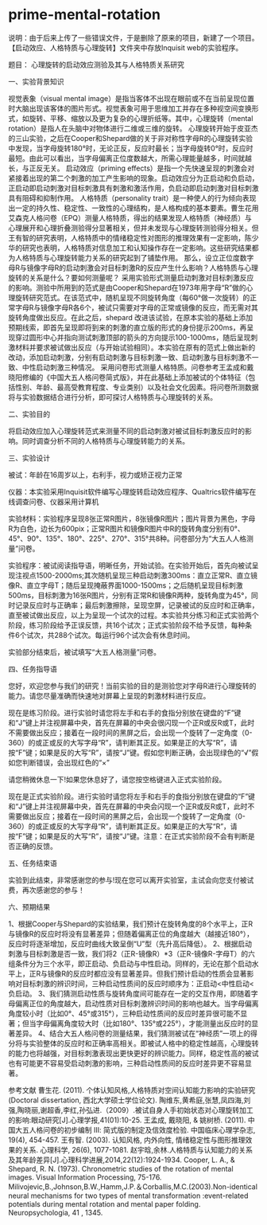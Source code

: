 
# prime-mental-rotation
说明：由于后来上传了一些错误文件，于是删除了原来的项目，新建了一个项目。
【启动效应、人格特质与心理旋转】文件夹中存放Inquisit web的实验程序。

题目： 心理旋转的启动效应测验及其与人格特质关系研究

一、实验背景知识

视觉表象（visual mental image）是指当客体不出现在眼前或不在当前呈现位置时大脑出现该客体的图片形式。视觉表象可用于思维加工并存在多种视空间变换形式，如旋转、平移、缩放以及更为复杂的心理折纸等。其中，心理旋转（mental rotation）是指人在头脑中对物体进行二维或三维的旋转。
心理旋转开始于皮亚杰的三山实验，之后在Cooper和Shepard做的关于非对称性字母R的心理旋转实验中发现，当字母旋转180°时，无论正反，反应时最长；当字母旋转0°时，反应时最短。由此可以看出，当字母偏离正位度数越大，所需心理能量越多，时间就越长，与正反无关。
启动效应（priming effects）是指一个先快速呈现的刺激会对紧接着出现的第二个刺激的加工产生影响的现象。启动效应分为正启动和负启动，正启动即启动刺激对目标刺激具有刺激和激活作用，负启动即启动刺激对目标刺激具有阻碍和抑制作用。
人格特质（personality trait）是一种使人的行为倾向表现出一定的持久性、稳定性、一致性的心理结构，是人格构成的基本要素。曹生花用艾森克人格问卷（EPQ）测量人格特质，得出的结果发现人格特质（神经质）与心理展开和心理折叠测验得分显著相关，但并未发现与心理旋转测验得分相关。但王有智的研究表明，人格特质中的情绪稳定性对图形的推理效果有一定影响，陈少华的研究也表明，人格特质对信息加工和认知操作存在一定影响。这些研究结果都为人格特质与心理旋转能力关系的研究起到了铺垫作用。
那么，设立正位度数字母R与镜像字母R的启动刺激会对目标刺激R的反应产生什么影响？人格特质与心理旋转的关系是什么？要如何测量呢？
采用实验形式测量启动刺激对目标刺激反应的影响。测验中所用到的范式是由Cooper和Shepard在1973年用字母“R”做的心理旋转研究范式。在该范式中，随机呈现不同旋转角度（每60°做一次旋转）的正常字母R与镜像字母R各6个，被试只需要对字母的正常或镜像的反应，而无需对其旋转角度做出反应。在此之后，shepard 改进该试验，在原本实验的基础上添加预期线索，即首先呈现即将到来的刺激的直立版的形式的身份提示200ms，再呈现穿过圆形中心并指向测试刺激顶部的箭头的方向提示100-1000ms，随后呈现刺激材料并要求被试做出反应（与开始试验相同）。本实验在原有的范式上做出新的改动，添加启动刺激，分别有启动刺激与目标刺激一致、启动刺激与目标刺激不一致、中性启动刺激三种情况。
采用问卷形式测量人格特质。问卷参考王孟成和戴晓阳修编的《中国大五人格问卷简式版》，并在此基础上添加被试的个体特征（包括性别、年龄、最高受教育程度、专业类别）以及社会文化因素。将问卷所测数据将与实验数据结合进行分析，即可探讨人格特质与心理旋转的关系。 


二、实验目的

将启动效应加入心理旋转范式来测量不同的启动刺激对被试目标刺激反应时的影响。同时调查分析不同的人格特质与心理旋转能力的关系。

三、实验设计

被试：年龄在16周岁以上，右利手，视力或矫正视力正常

仪器：本实验采用Inquisit软件编写心理旋转启动效应程序、Qualtrics软件编写在线调查问卷、仪器采用计算机

实验材料：实验程序呈现8张正常R图片，8张镜像R图片；图片背景为黑色，字母R为白色，边长为600pix；正常R图片和镜像R图片中R的旋转角度分别有0°、45°、90°、135°、180°、225°、270°、315°共8种。问卷部分为“大五人人格测量”问卷。

实验程序：被试阅读指导语，明晰任务，开始试验。在实验开始后，首先向被试呈现注视点1500-2000ms;其次随机呈现三种启动刺激300ms：直立正常R、直立镜像R、直立字母T；随后呈现掩蔽界面1000-1500ms；之后随机呈现目标刺激500ms，目标刺激为16张R图片，分别有正常R和镜像R两种，旋转角度为45°，同时记录反应时与正确率；最后刺激擦除，呈现空屏，记录被试的反应时和正确率，直至被试做出反应，以上为呈现一个试次的过程。本实验共分练习和正式实验两个阶段，练习阶段给予正误反馈，共16个试次；正式实验阶段不给予反馈，每种条件6个试次，共288个试次。每运行96个试次会有休息时间。
 
实验部分结束后，被试填写“大五人格测量”问卷。

四、任务指导语

您好，欢迎您参与我们的研究！当前实验的目的是测验您对字母R进行心理旋转的能力。请您尽量准确而快速地对屏幕上呈现的刺激材料进行反应。

现在是练习阶段。进行实验时请您将左手和右手的食指分别放在键盘的“F”键和“J”键上并注视屏幕中央，首先在屏幕的中央会很闪现一个正R或反R或T，此时不需要做出反应；接着在一段时间的黑屏之后，会出现一个旋转了一定角度（0-360）的或正或反的大写字母“R”，请判断其正反。如果是正的大写“R”，请按“F”键；如果是反的大写“R”，请按“J”键。假如您判断正确，会出现绿色的“√”假如您判断错误，会出现红色的“×”

请您稍微休息一下!如果您休息好了，请您按空格键进入正式实验阶段。

现在是正式实验阶段。进行实验时请您将左手和右手的食指分别放在键盘的“F”键和“J”键上并注视屏幕中央，首先在屏幕的中央会闪现一个正R或反R或T，此时不需要做出反应；接着在一段时间的黑屏之后，会出现一个旋转了一定角度（0-360）的或正或反的大写字母“R”，请判断其正反。如果是正的大写“R”，请按“F”键；如果是反的大写“R”，请按“J”键。注意：在正式实验阶段不会有判断是否正确的反馈。

五、任务结束语

实验到此结束，非常感谢您的参与!现在您可以离开实验室，主试会向您支付被试费，再次感谢您的参与！

六、预期结果

1、根据Cooper与Shepard的实验结果，我们预计在旋转角度的8个水平上，正R与镜像R的反应时将没有显著差异；但随着偏离正位的角度越大（越接近180°），反应时将逐渐增加，反应时曲线大致呈倒“U”型（先升高后降低）。
2、根据启动刺激与目标刺激是否一致，我们将2（正R-镜像R）*3（正R-镜像R-字母T）的六组条件分为三个水平，即正启动、负启动与中性启动。同样的，无论在那个启动水平上，正R与镜像R的反应时都应没有显著差异。但我们预计启动的性质会显著影响对目标刺激的辨识时间，三种启动性质间的反应时顺序为：正启动<中性启动<负启动。
3、我们猜测启动性质与旋转角度间可能存在一定的交互作用，即随着字母偏离正位的角度越大，启动性质对目标刺激辨识时间的影响也越大。当字母偏离角度较小时（比如0°、45°或315°），三种启动性质间的反应时差异很可能不显著；但当字母偏离角度较大时（比如180°、135°或225°），才能测量出反应时的显著差异。
4、结合大五人格问卷的测量结果，我们猜测被试在“神经质”一项上的得分将与实验整体的反应时和正确率高相关。即被试人格中的稳定性越高，心理旋转的能力也将越强，对目标刺激表现出更快更好的辨识能力。同样，稳定性高的被试也有可能更不容易受启动刺激的影响，三种启动性质间的反应时差异更不容易显著。

参考文献
曹生花. (2011). 个体认知风格,人格特质对空间认知能力影响的实验研究 (Doctoral dissertation, 西北大学硕士学位论文).
陶维东,黄希庭,张慧,凤四海,刘强,陶晓丽,谢超香,李红,孙弘进.（2009）.被试自身人手初始状态对心理旋转加工的影响:眼动研究[J].心理学报,41(01):10-25.
王孟成, 戴晓阳, & 姚树桥. (2011). 中国大五人格问卷的初步编制 Ⅲ: 简式版的制定及信效度检验. 中国临床心理学杂志, 19(4), 454-457.
王有智. (2003). 认知风格, 内外向性, 情绪稳定性与图形推理效果的关系. 心理科学, 26(6), 1077-1081.
赵宇晗,余林.人格特质与认知能力的关系及其年龄差异[J].心理科学进展,2014,22(12):1924-1934.
Cooper, L. A., & Shepard, R. N. (1973). Chronometric studies of the rotation of mental images. Visual Information Processing, 75-176.
Milivojevic,B.,Johnson,B.W.,Hamm,J.P.＆Corballis,M.C.(2003).Non-identical neural mechanisms for two types of mental transformation :event-related potentials during mental rotation and mental paper folding. Neuropsychologia, 41 , 1345.





